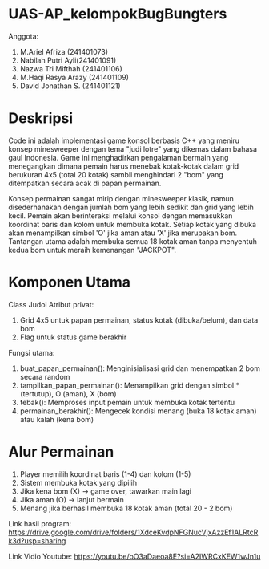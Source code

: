 # UAS-AP_kelompokBugBungters
Anggota:

1. M.Ariel Afriza (241401073)
2. Nabilah Putri Ayli(241401091)
3. Nazwa Tri Mifthah (241401106)
4. M.Haqi Rasya Arazy (241401109)
5. David Jonathan S. (241401121)


# Deskripsi
Code ini adalah implementasi game konsol berbasis C++ yang meniru konsep minesweeper dengan tema "judi lotre" yang dikemas dalam bahasa gaul Indonesia. Game ini menghadirkan pengalaman bermain yang menegangkan dimana pemain harus menebak kotak-kotak dalam grid berukuran 4x5 (total 20 kotak) sambil menghindari 2 "bom" yang ditempatkan secara acak di papan permainan.

Konsep permainan sangat mirip dengan minesweeper klasik, namun disederhanakan dengan jumlah bom yang lebih sedikit dan grid yang lebih kecil. Pemain akan berinteraksi melalui konsol dengan memasukkan koordinat baris dan kolom untuk membuka kotak. Setiap kotak yang dibuka akan menampilkan simbol 'O' jika aman atau 'X' jika merupakan bom. Tantangan utama adalah membuka semua 18 kotak aman tanpa menyentuh kedua bom untuk meraih kemenangan "JACKPOT".
# Komponen Utama
Class Judol
 Atribut privat:
1. Grid 4x5 untuk papan permainan, status kotak (dibuka/belum), dan data bom
2. Flag untuk status game berakhir
   
Fungsi utama:
1. buat_papan_permainan(): Menginisialisasi grid dan menempatkan 2 bom secara random
2. tampilkan_papan_permainan(): Menampilkan grid dengan simbol * (tertutup), O (aman), X (bom)
3. tebak(): Memproses input pemain untuk membuka kotak tertentu
4. permainan_berakhir(): Mengecek kondisi menang (buka 18 kotak aman) atau kalah (kena bom)

# Alur Permainan

1. Player memilih koordinat baris (1-4) dan kolom (1-5)
2. Sistem membuka kotak yang dipilih
3. Jika kena bom (X) → game over, tawarkan main lagi
4. Jika aman (O) → lanjut bermain
5. Menang jika berhasil membuka 18 kotak aman (total 20 - 2 bom)

Link hasil program: https://drive.google.com/drive/folders/1XdceKvdpNFGNucVjxAzzEf1ALRtcRk3d?usp=sharing

Link Vidio Youtube: https://youtu.be/oO3aDaeoa8E?si=A2IWRCxKEW1wJn1u
